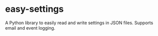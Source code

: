 # easy-settings
A Python library to easily read and write settings in JSON files. Supports email and event logging.
